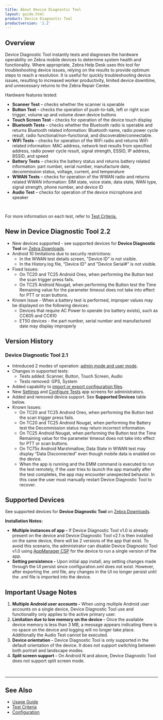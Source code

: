 ```yaml
---
title: About Device Diagnostic Tool
layout: guide.html
product: Device Diagnostic Tool
productversion: '2.2'
---
```


## Overview

Device Diagnostic Tool instantly tests and diagnoses the hardware operability on Zebra mobile devices to determine system health and functionality. Where appropriate, Zebra Help Desk uses this tool for troubleshooting device issues, relying on the results to provide optimum steps to reach a resolution.  It is useful for quickly troubleshooting device issues, resulting to increased worker productivity, limited device downtime, and unnecessary returns to the Zebra Repair Center. 

Hardware features tested:

* **Scanner Test** – checks whether the scanner is operable
* **Button Test** – checks the operation of push-to-talk, left or right scan trigger, volume up and volume down device buttons
* **Touch Screen Test** – checks for operation of the device touch display
* **Bluetooth Tests** – checks whether the Bluetooth radio is operable and returns Bluetooth related information: Bluetooth name, radio power cycle result, radio functional/non-functional, and discoverable/connectable.
* **WiFi Tests** – checks for operation of the WiFi radio and returns WiFi related information: MAC address, network test results from specified address, radio power cycle result, signal strength, ESSID, IP address, BSSID, and speed
* **Battery Tests** – checks the battery status and returns battery related information: part number, serial number, manufacture date, decommission status, voltage, current, and temperature
* **WWAN Tests** – checks for operation of the WWAN radio and returns related WWAN information: SIM state, voice state, data state, WAN type, signal strength, phone number, and device ID
* **Audio Test** – checks for operation of the device microphone and speaker

<br>
<p>For more information on each test, refer to <a href="../criteria">Test Criteria.</a></p>

## New in Device Diagnostic Tool 2.2

* New devices supported - see supported devices for **Device Diagnostic Tool** on [Zebra Downloads](https://www.zebra.com/us/en/support-downloads/software/utilities/device-diagnostic-tool.html).
* Android 10 limitations due to security restrictions:
     * In the WWAN test details screen, "Device ID" is not visible.
     * In the History.log file, "Device ID" and "Device Serial#" is not visible.
* Fixed Issues:
     * On TC20 and TC25 Android Oreo, when performing the Button test the scan trigger press fails.
     * On TC25 Android Nougat, when performing the Button test the Time Remaining value for the parameter timeout does not take into effect for PTT or scan buttons.
* Known Issue - When a battery test is performed, improper values may be displayed on the following devices:
     * Devices that require AC Power to operate (no battery exists), such as CC605 and CC610
     * ET50 devices - the part number, serial number and manufactured date may display improperly

## Version History

### Device Diagnostic Tool 2.1
* Introduced 2 modes of operation: [admin mode and user mode](../usage).
* Changes in supported tests:
     * Tests added: Scanner, Button, Touch Screen, Audio
     * Tests removed: GPS, System
* Added capability to [import or export configuration files](../configuration).
* New [Settings](../configuration) and [Configure Tests](../configuration) app screens for administrators. 
* Added and removed device support. See **Supported Devices** table below.
* Known Issues:
     * On TC20 and TC25 Android Oreo, when performing the Button test the scan trigger press fails.
     * On TC20 and TC25 Android Nougat, when performing the Battery test the Decommission status may return incorrect information.
     * On TC25 Android Nougat, when performing the Button test the Time Remaining value for the parameter timeout does not take into effect for PTT or scan buttons.
     * On TC75x Android Marshmallow, Data State in WWAN test may display “Data Disconnected” even though mobile data is enabled on the device. 
     * When the app is running and the EMM command is executed to run the test remotely, if the user tries to launch the app manually after the test completes, the app may encounter unexpected behavior. In this case the user must manually restart Device Diagnostic Tool to recover.


## Supported Devices
See supported devices for **Device Diagnostic Tool** on [Zebra Downloads](https://www.zebra.com/us/en/support-downloads/software/utilities/device-diagnostic-tool.html).

<!-- 
The following table lists the supported GMS devices, except for MC33 which only supports non-GMS: </p>

<table class="facelift" align="center" style="width:90%" border="1" padding="5px">
  <tr bgcolor="#dce8ef">
    <th>Device</th>
    <th style="text-align:center">Android 4.4 <br>(KitKat)</th>
    <th style="text-align:center">Android 5.x <br>(Lollipop)</th>
    <th style="text-align:center">Android 6.x <br>(Marshmallow)</th>
    <th style="text-align:center">Android 7.x <br>(Nougat)</th>
    <th style="text-align:center">Android 8.x <br>(Oreo)</th>
    <th style="text-align:center">Android 9.x <br>(Pie)</th>
  </tr>
  <tr>
    <td>MC18</td>
    <td style="text-align:center">&#x25cf;</td>
    <td style="text-align:center">&#x25cf;</td>
    <td></td>
    <td></td>
    <td></td>
    <td></td>
  </tr>
  <tr>
    <td>MC32</td>
    <td></td>
    <td style="text-align:center">&#x25cf;</td>
    <td></td>
    <td></td>
    <td></td>
    <td></td>
  </tr>
  <tr>
    <td>MC33</td>
    <td></td>
    <td></td>
    <td></td>
    <td style="text-align:center">&#x25cf;</td>
    <td></td>
    <td></td>
  </tr>
  <tr>
    <td>MC67</td>
    <td style="text-align:center">&#x25cf;</td>
    <td></td>
    <td></td>
    <td></td>
    <td></td>
    <td></td>
  </tr>
 
  <tr>
    <td>TC20</td>
    <td></td>
    <td></td>
    <td></td>
    <td style="text-align:center">&#x25cf;</td>
    <td style="text-align:center">&#x25cf;</td>
    <td></td>
  </tr>
  <tr>
    <td>TC25</td>
    <td></td>
    <td></td>
    <td></td>
    <td style="text-align:center">&#x25cf;</td>
    <td style="text-align:center">&#x25cf;</td>
    <td></td>
  </tr>
  <tr>
    <td>TC51</td>
    <td></td>
    <td></td>
    <td style="text-align:center">&#x25cf;</td>
    <td style="text-align:center">&#x25cf;</td>
    <td style="text-align:center">&#x25cf;</td>
    <td></td>
  </tr>
  <tr>
    <td>TC52</td>
    <td></td>
    <td></td>
    <td></td>
    <td></td>
    <td style="text-align:center">&#x25cf;</td>
    <td></td>
  </tr>
  <tr>
    <td>TC55</td>
    <td style="text-align:center">&#x25cf;</td>
    <td></td>
    <td></td>
    <td></td>
    <td></td>
    <td></td>
  </tr>
  <tr>
    <td>TC56</td>
    <td></td>
    <td></td>
    <td style="text-align:center">&#x25cf;</td>
    <td style="text-align:center">&#x25cf;</td>
    <td style="text-align:center">&#x25cf;</td>
    <td></td>
  </tr>
  <tr>
    <td>TC57</td>
    <td></td>
    <td></td>
    <td></td>
    <td></td>
    <td style="text-align:center">&#x25cf;</td>
    <td></td>
  </tr>
  <tr>
    <td>TC70</td>
    <td style="text-align:center">&#x25cf;</td>
    <td style="text-align:center">&#x25cf;</td>
    <td></td>
    <td></td>
    <td></td>
    <td></td>
  </tr>
  <tr>
    <td>TC70X</td>
    <td></td>
    <td></td>
    <td style="text-align:center">&#x25cf;</td>
    <td style="text-align:center">&#x25cf;</td>
    <td></td>
    <td></td>
  </tr>
  <tr>
    <td>TC75</td>
    <td style="text-align:center">&#x25cf;</td>
    <td style="text-align:center">&#x25cf;</td>
    <td></td>
    <td></td>
    <td></td>
    <td></td>
  </tr>
  <tr>
    <td>TC75X</td>
    <td></td>
    <td></td>
    <td style="text-align:center">&#x25cf;</td>
    <td style="text-align:center">&#x25cf;</td>
    <td></td>
    <td></td>
  </tr>
  <tr>
    <td>TC8000</td>
    <td></td>
    <td style="text-align:center">&#x25cf;</td>
    <td></td>
    <td></td>
    <td></td>
    <td></td>
  </tr>
</table>
-->
**Installation Notes:** 
* **Multiple instances of app -** If Device Diagnostic Tool v1.0 is already present on the device and Device Diagnostic Tool v2.1 is then installed on the same device, there will be 2 versions of the app that exist. To avoid this scenario, the administrator can disable Device Diagnostic Tool v1.0 using [AppManager CSP](/mx/appmgr) for the device to run a single version of the app.
* **Setting persistence -** Upon initial app install, any setting changes made through the UI persist since configuration.xml does not exist. However, after exporting the .xml file, any changes in the UI no longer persist until the .xml file is imported into the device.

## Important Usage Notes
1. **Multiple Android user accounts -** When using multiple Android user accounts on a single device, Device Diagnostic Tool use and functionality only applies to the active primary user.
2.	**Limitation due to low memory on the device -** Once the available device memory is less than 3 MB, a message appears indicating there is no space on the device and logging will no longer take place. Additionally the Audio Test cannot be executed.
3. **Device orientation -** Device Diagnostic Tool is only supported in the default orientation of the device. It does not support switching between both portrait and landscape modes.
4. **Split screen support -** On Android N and above, Device Diagnostic Tool does not support split screen mode.

<br>

<!-- -->
------

## See Also

* [Usage Guide](../usage)
* [Test Criteria](../criteria)
* [Configuration](../configuration)


